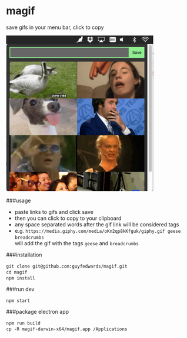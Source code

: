 # magif

save gifs in your menu bar, click to copy

<img src="screenshot.png" width="400">

###usage
- paste links to gifs and click save
- then you can click to copy to your clipboard
- any space separated words after the gif link will be considered tags
- e.g. `https://media.giphy.com/media/oKn2qp8kKfguk/giphy.gif geese breadcrumbs`<br>
will add the gif with the tags `geese` and `breadcrumbs`

###installation
```
git clone git@github.com:guyfedwards/magif.git
cd magif
npm install
```

###run dev
```
npm start
```

###package electron app
```
npm run build
cp -R magif-darwin-x64/magif.app /Applications
```



